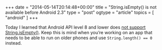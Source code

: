 +++
date = "2014-05-14T20:14:48+00:00"
title = "String.isEmpty() is not available before Android 2.3"
type = "post"
ogtype = "article"
topics = [ "android" ]
+++

Today I learned that Android API level 8 and lower does [not support String.isEmpty()](http://stackoverflow.com/questions/5244927/cant-call-string-isempty-in-android). Keep this is mind when you’re working on an app that needs to be able to run on older phones and use `String.length() == 0` instead.
